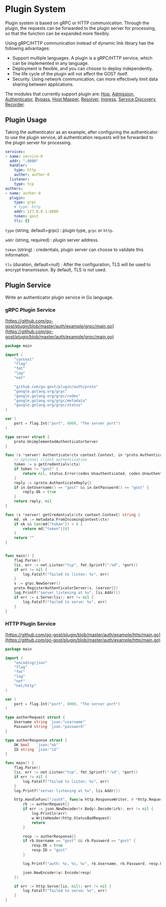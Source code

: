 # Plugin System

Plugin system is based on gRPC or HTTP communication. Through the plugin, the requests can be forwarded to the plugin server for processing, so that the function can be expanded more flexibly.

Using gRPC/HTTP communication instead of dynamic link library has the following advantages:

* Support multiple languages. A plugin is a gRPC/HTTP service, which can be implemented in any language.
* Deployment is flexible, and you can choose to deploy independently.
* The life cycle of the plugin will not affect the GOST itself.
* Security. Using network communication, can more effectively limit data sharing between applications.

The modules that currently support plugin are: [Hop](/en/concepts/hop/), [Admission](/en/concepts/admission/), [Authenticator](/en/concepts/auth/), [Bypass](/en/concepts/bypass/), [Host Mapper](/en/concepts/hosts/), [Resolver](/en/concepts/resolver/), [Ingress](/en/concepts/ingress/), [Service Discovery](/en/concepts/sd/), [Recorder](/en/concepts/recorder/).

## Plugin Usage

Taking the authenticator as an example, after configuring the authenticator to use the plugin service, all authentication requests will be forwarded to the plugin server for processing.

```yaml
services:
- name: service-0
  addr: ":8080"
  handler:
    type: http
    auther: auther-0
  listener:
    type: tcp
authers:
- name: auther-0
  plugin:
    type: grpc
	# type: http
    addr: 127.0.0.1:8000
	token: gost
    tls: {}
```

`type` (string, default=grpc)
:    plugin type, `grpc` or `http`.

`addr` (string, required)
:    plugin server address.

`token` (string)
:    credentials, plugin server can choose to validate this information.

`tls` (duration, default=null)
:    After the configuration, TLS will be used to encrypt transmission. By default, TLS is not used.

## Plugin Service

Write an authenticator plugin service in Go language.

### gRPC Plugin Service

[https://github.com/go-gost/plugin/blob/master/auth/example/grpc/main.go](https://github.com/go-gost/plugin/blob/master/auth/example/grpc/main.go)

```go
package main

import (
	"context"
	"flag"
	"fmt"
	"log"
	"net"

	"github.com/go-gost/plugin/auth/proto"
	"google.golang.org/grpc"
	"google.golang.org/grpc/codes"
	"google.golang.org/grpc/metadata"
	"google.golang.org/grpc/status"
)

var (
	port = flag.Int("port", 8000, "The server port")
)

type server struct {
	proto.UnimplementedAuthenticatorServer
}

func (s *server) Authenticate(ctx context.Context, in *proto.AuthenticateRequest) (*proto.AuthenticateReply, error) {
	// optional client authentication
	token := s.getCredentials(ctx)
	if token != "gost" {
		return nil, status.Error(codes.Unauthenticated, codes.Unauthenticated.String())
	}
	reply := &proto.AuthenticateReply{}
	if in.GetUsername() == "gost" && in.GetPassword() == "gost" {
		reply.Ok = true
	}
	return reply, nil
}

func (s *server) getCredentials(ctx context.Context) string {
	md, ok := metadata.FromIncomingContext(ctx)
	if ok && len(md["token"]) > 0 {
		return md["token"][0]
	}
	return ""
}


func main() {
	flag.Parse()
	lis, err := net.Listen("tcp", fmt.Sprintf(":%d", *port))
	if err != nil {
		log.Fatalf("failed to listen: %v", err)
	}
	s := grpc.NewServer()
	proto.RegisterAuthenticatorServer(s, &server{})
	log.Printf("server listening at %v", lis.Addr())
	if err := s.Serve(lis); err != nil {
		log.Fatalf("failed to serve: %v", err)
	}
}
```

### HTTP Plugin Service

[https://github.com/go-gost/plugin/blob/master/auth/example/http/main.go](https://github.com/go-gost/plugin/blob/master/auth/example/http/main.go)

```go
package main

import (
	"encoding/json"
	"flag"
	"fmt"
	"log"
	"net"
	"net/http"
)

var (
	port = flag.Int("port", 8000, "The server port")
)

type autherRequest struct {
	Username string `json:"username"`
	Password string `json:"password"`
}

type autherResponse struct {
	OK bool   `json:"ok"`
	ID string `json:"id"`
}

func main() {
	flag.Parse()
	lis, err := net.Listen("tcp", fmt.Sprintf(":%d", *port))
	if err != nil {
		log.Fatalf("failed to listen: %v", err)
	}
	log.Printf("server listening at %v", lis.Addr())

	http.HandleFunc("/auth", func(w http.ResponseWriter, r *http.Request) {
		rb := autherRequest{}
		if err := json.NewDecoder(r.Body).Decode(&rb); err != nil {
			log.Println(err)
			w.WriteHeader(http.StatusBadRequest)
			return
		}

		resp := autherResponse{}
		if rb.Username == "gost" && rb.Password == "gost" {
			resp.OK = true
			resp.ID = "gost"
		}

		log.Printf("auth: %s, %s, %v", rb.Username, rb.Password, resp.OK)

		json.NewEncoder(w).Encode(resp)
	})

	if err := http.Serve(lis, nil); err != nil {
		log.Fatalf("failed to serve: %v", err)
	}
}
```